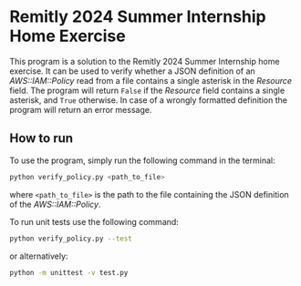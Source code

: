# Remitly 2024 Summer Internship Home Exercise
This program is a solution to the Remitly 2024 Summer Internship home exercise. It can be used to verify whether a JSON definition of an *AWS::IAM::Policy* read from a file contains a single asterisk in the *Resource* field. The program will return `False` if the *Resource* field contains a single asterisk, and `True` otherwise. In case of a wrongly formatted definition the program will return an error message.

## How to run
To use the program, simply run the following command in the terminal:
```bash
python verify_policy.py <path_to_file>
```
where `<path_to_file>` is the path to the file containing the JSON definition of the *AWS::IAM::Policy*.

To run unit tests use the following command:
```bash
python verify_policy.py --test
```
or alternatively:
```bash
python -m unittest -v test.py
```

